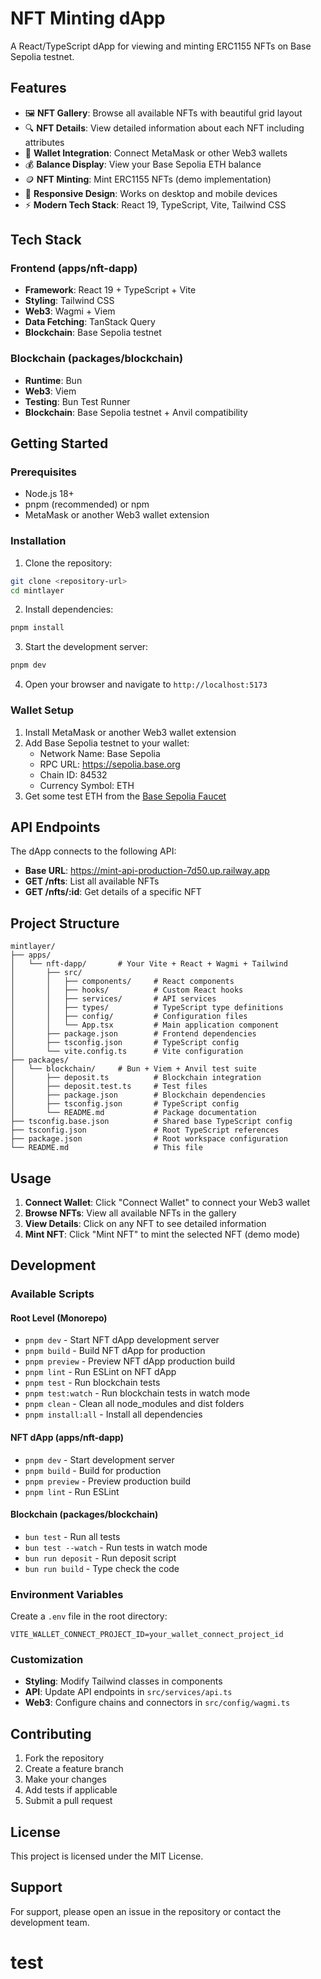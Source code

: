 # NFT Minting dApp

A React/TypeScript dApp for viewing and minting ERC1155 NFTs on Base Sepolia testnet.

## Features

- 🖼️ **NFT Gallery**: Browse all available NFTs with beautiful grid layout
- 🔍 **NFT Details**: View detailed information about each NFT including attributes
- 👛 **Wallet Integration**: Connect MetaMask or other Web3 wallets
- 💰 **Balance Display**: View your Base Sepolia ETH balance
- 🪙 **NFT Minting**: Mint ERC1155 NFTs (demo implementation)
- 📱 **Responsive Design**: Works on desktop and mobile devices
- ⚡ **Modern Tech Stack**: React 19, TypeScript, Vite, Tailwind CSS

## Tech Stack

### Frontend (apps/nft-dapp)
- **Framework**: React 19 + TypeScript + Vite
- **Styling**: Tailwind CSS
- **Web3**: Wagmi + Viem
- **Data Fetching**: TanStack Query
- **Blockchain**: Base Sepolia testnet

### Blockchain (packages/blockchain)
- **Runtime**: Bun
- **Web3**: Viem
- **Testing**: Bun Test Runner
- **Blockchain**: Base Sepolia testnet + Anvil compatibility

## Getting Started

### Prerequisites

- Node.js 18+ 
- pnpm (recommended) or npm
- MetaMask or another Web3 wallet extension

### Installation

1. Clone the repository:
```bash
git clone <repository-url>
cd mintlayer
```

2. Install dependencies:
```bash
pnpm install
```

3. Start the development server:
```bash
pnpm dev
```

4. Open your browser and navigate to `http://localhost:5173`

### Wallet Setup

1. Install MetaMask or another Web3 wallet extension
2. Add Base Sepolia testnet to your wallet:
   - Network Name: Base Sepolia
   - RPC URL: https://sepolia.base.org
   - Chain ID: 84532
   - Currency Symbol: ETH
3. Get some test ETH from the [Base Sepolia Faucet](https://www.coinbase.com/faucets/base-ethereum-sepolia-faucet)

## API Endpoints

The dApp connects to the following API:
- **Base URL**: https://mint-api-production-7d50.up.railway.app
- **GET /nfts**: List all available NFTs
- **GET /nfts/:id**: Get details of a specific NFT

## Project Structure

```
mintlayer/
├── apps/
│   └── nft-dapp/       # Your Vite + React + Wagmi + Tailwind
│       ├── src/
│       │   ├── components/     # React components
│       │   ├── hooks/          # Custom React hooks
│       │   ├── services/       # API services
│       │   ├── types/          # TypeScript type definitions
│       │   ├── config/         # Configuration files
│       │   └── App.tsx         # Main application component
│       ├── package.json        # Frontend dependencies
│       ├── tsconfig.json       # TypeScript config
│       └── vite.config.ts      # Vite configuration
├── packages/
│   └── blockchain/     # Bun + Viem + Anvil test suite
│       ├── deposit.ts          # Blockchain integration
│       ├── deposit.test.ts     # Test files
│       ├── package.json        # Blockchain dependencies
│       ├── tsconfig.json       # TypeScript config
│       └── README.md           # Package documentation
├── tsconfig.base.json          # Shared base TypeScript config
├── tsconfig.json               # Root TypeScript references
├── package.json                # Root workspace configuration
└── README.md                   # This file
```

## Usage

1. **Connect Wallet**: Click "Connect Wallet" to connect your Web3 wallet
2. **Browse NFTs**: View all available NFTs in the gallery
3. **View Details**: Click on any NFT to see detailed information
4. **Mint NFT**: Click "Mint NFT" to mint the selected NFT (demo mode)

## Development

### Available Scripts

#### Root Level (Monorepo)
- `pnpm dev` - Start NFT dApp development server
- `pnpm build` - Build NFT dApp for production
- `pnpm preview` - Preview NFT dApp production build
- `pnpm lint` - Run ESLint on NFT dApp
- `pnpm test` - Run blockchain tests
- `pnpm test:watch` - Run blockchain tests in watch mode
- `pnpm clean` - Clean all node_modules and dist folders
- `pnpm install:all` - Install all dependencies

#### NFT dApp (apps/nft-dapp)
- `pnpm dev` - Start development server
- `pnpm build` - Build for production
- `pnpm preview` - Preview production build
- `pnpm lint` - Run ESLint

#### Blockchain (packages/blockchain)
- `bun test` - Run all tests
- `bun test --watch` - Run tests in watch mode
- `bun run deposit` - Run deposit script
- `bun run build` - Type check the code

### Environment Variables

Create a `.env` file in the root directory:

```env
VITE_WALLET_CONNECT_PROJECT_ID=your_wallet_connect_project_id
```

### Customization

- **Styling**: Modify Tailwind classes in components
- **API**: Update API endpoints in `src/services/api.ts`
- **Web3**: Configure chains and connectors in `src/config/wagmi.ts`

## Contributing

1. Fork the repository
2. Create a feature branch
3. Make your changes
4. Add tests if applicable
5. Submit a pull request

## License

This project is licensed under the MIT License.

## Support

For support, please open an issue in the repository or contact the development team.
# test
